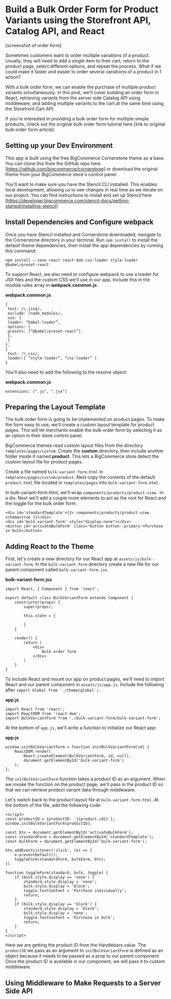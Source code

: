 # Build a Bulk Order Form for Product Variants using the Storefront API, Catalog API, and React

[screenshot of order form]

Sometimes customers want to order multiple variations of a product. Usually, they will need to add a single item to their cart, return to the product page, select different options, and repeat the process. What if we could make it faster and easier to order several variations of a product in 1 action?

With a bulk order form, we can enable the purchase of multiple product variants simultaneously. In this post, we'll cover building an order form in React, retrieving variants from the server side Catalog API using middleware, and adding multiple variants to the cart at the same time using the Storefront Cart API.

If you're interested in providing a bulk order form for multiple simple products, check out the original bulk order form tutorial here [link to original bulk order form article].

## Setting up your Dev Environment
This app is built using the free BigCommerce Cornerstone theme as a base. You can clone this from the GitHub repo here [https://github.com/bigcommerce/cornerstone] or download the original theme from your BigCommerce store's control panel.

You'll want to make sure you have the Stencil CLI installed. This enables local development, allowing us to see changes in real time as we iterate on our project. You can find instructions to install and set up Stencil here [https://developer.bigcommerce.com/stencil-docs/getting-started/installing-stencil]

## Install Dependencies and Configure webpack
Once you have Stencil installed and Cornerstone downloaded, navigate to the Cornerstone directory in your terminal. Run `npm install` to install the default theme dependencies, then install the app dependencies by running this command:

`npm install —-save react react-dom css-loader style-loader @babel/preset-react`

To support React, we also need to configure webpack to use a loader for JSX files and the custom CSS we'll use in our app. Include this in the module rules array in **webpack.common.js**:

**webpack.common.js**

```
{
 test: /\.jsx$/,
 exclude: /node_modules/,
 use: {
 loader: “babel-loader”,
 options: {
 presets: [“@babel/preset-react”],
 },
 }
},
{
 test: /\.css/,
 loader:[ “style-loader”, “css-loader” ]
}
```

You'll also need to add the following to the resolve object:

**webpack.common.js**


```
extensions: [".js", ".jsx"]
```

## Preparing the Layout Template
The bulk order form is going to be implemented on product pages. To make the form easy to use, we'll create a custom layout template for product pages. This will let merchants enable the bulk order form by selecting it as an option in their store control panel.

BigCommerce themes read custom layout files from the directory `templates/pages/custom`. Create the **custom** directory, then include another folder inside it named **product**. This lets a BigCommerce store detect the custom layout file for product pages.

Create a file named `bulk-variant-form.html` in `templates/pages/custom/product`. Next copy the contents of the default `product.html` file located in `templates/pages` into `bulk-variant-form.html`.

In bulk-variant-form.html, we'll wrap `components/products/product-view ` in a div. Next we'll add a couple more elements to act as the root for React and the toggle for the bulk order form.

```
<div id='standardTemplate'>{{> components/products/product-view schema=true }}</div>
<div id='bulk-variant-form' style="display:none"></div>
<button id='activateBulkForm' class='button button--primary'>Purchase in bulk</button>
```

## Adding React to the Theme
First, let's create a new directory for our React app at `assets/js/bulk-variant-form`. In the `bulk-variant-form` directory create a new file for our parent component called `bulk-variant-form.jsx`.

**bulk-variant-form.jsx**

```
import React, { Component } from 'react';

export default class BulkVariantForm extends Component {
    constructor(props) {
        super(props);

        this.state = {

        }
    }

    render() {     
        return (
            <div>
                Bulk order form
            </div>
        )
    }
}

```

To include React and mount our app on product pages, we'll need to import React and our parent component in `assets/js/app.js`. Include the following after `import Global from './theme/global';`: 

**app.js**

```
import React from 'react';
import ReactDOM from 'react-dom';
import BulkVariantForm from './bulk-variant-form/bulk-variant-form';
```

At the bottom of `app.js`, we'll write a function to initialize our React app:

**app.js**

```
window.initBulkVariantForm = function initBulkVariantForm(id) {
    ReactDOM.render(
        React.createElement(BulkVariantForm, id, null),
        document.getElementById('bulk-variant-form')
    );
};
```

The `initBulkVariantForm` function takes a product ID as an argument. When we invoke the function on the product page, we'll pass in the product ID so that we can retrieve product variant data through middleware. 

Let's switch back to the product layout file at `bulk-variant-form.html`. At the bottom of the file, add the following code:

```
<script>
const productID = {productID: `{{product.id}}`};
window.initBulkVariantForm(productID);

const btn = document.getElementById('activateBulkForm');
const standardForm = document.getElementById('standardTemplate');
const bulkForm = document.getElementById('bulk-variant-form');

btn.addEventListener('click', (e) => {
    e.preventDefault();
    toggleForm(standardForm, bulkForm, btn);
})

function toggleForm(standard, bulk, toggle) {
    if (bulk.style.display == 'none') {
        standard.style.display = 'none';
        bulk.style.display = 'block';
        toggle.textContent = 'Purchase individually';
        return;
    } 
    if (bulk.style.display == 'block') {
        standard.style.display = 'block';
        bulk.style.display = 'none';
        toggle.textContent = 'Purchase in bulk';
        return;
    }
}
</script>
```

Here we are getting the product ID from the Handlebars value. The `productID` we pass as an argument to `initBulkVariantForm` is defined as an object because it needs to be passed as a prop to our parent component. Once the product ID is available in our component, we will pass it to custom middleware.

## Using Middleware to Make Requests to a Server Side API
